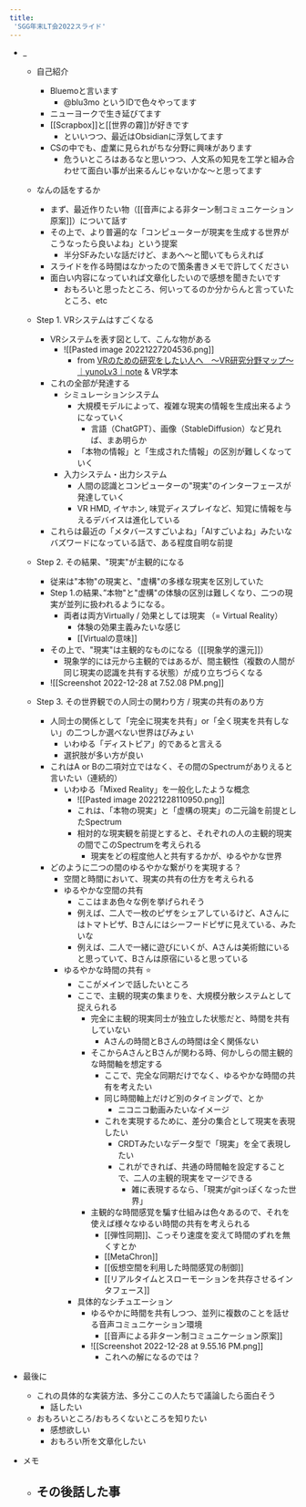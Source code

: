 ```yaml
---
title:
 'SGG年末LT会2022スライド'
---
```

- _
	- 自己紹介
		- Bluemoと言います
			- @blu3mo というIDで色々やってます
		- ニューヨークで生き延びてます
		- [[Scrapbox]]と[[世界の霧]]が好きです
			- といいつつ、最近はObsidianに浮気してます
		- CSの中でも、虚業に見られがちな分野に興味があります
			- 危ういところはあるなと思いつつ、人文系の知見を工学と組み合わせて面白い事が出来るんじゃないかな〜と思ってます
	- なんの話をするか
		- まず、最近作りたい物（[[音声による非ターン制コミュニケーション原案]]）について話す
		- その上で、より普遍的な「コンピューターが現実を生成する世界がこうなったら良いよね」という提案
			- 半分SFみたいな話だけど、まあへ〜と聞いてもらえれば
		- スライドを作る時間はなかったので箇条書きメモで許してください
		- 面白い内容になっていれば文章化したいので感想を聞きたいです
			- おもろいと思ったところ、何いってるのか分からんと言っていたところ、etc

	- Step 1. VRシステムはすごくなる
		- VRシステムを表す図として、こんな物がある
			- ![[Pasted image 20221227204536.png]]
				-  from [VRのための研究をしたい人へ　〜VR研究分野マップ〜｜yunoLv3｜note](https://note.com/yunolv3/n/n684f3bcb4e52) & VR学本
		- これの全部が発達する
			- シミュレーションシステム
				- 大規模モデルによって、複雑な現実の情報を生成出来るようになっていく
					- 言語（ChatGPT）、画像（StableDiffusion）など見れば、まあ明らか
				- 「本物の情報」と「生成された情報」の区別が難しくなっていく
			- 入力システム・出力システム
				- 人間の認識とコンピューターの"現実"のインターフェースが発達していく
				- VR HMD, イヤホン, 味覚ディスプレイなど、知覚に情報を与えるデバイスは進化している
		- これらは最近の「メタバースすごいよね」「AIすごいよね」みたいなバズワードになっている話で、ある程度自明な前提
	- Step 2. その結果、"現実"が主観的になる
		- 従来は"本物"の現実と、"虚構"の多様な現実を区別していた
		- Step 1.の結果、”本物"と"虚構"の体験の区別は難しくなり、二つの現実が並列に扱われるようになる。
			- 両者は両方Virtually / 効果としては現実 （= Virtual Reality）
				- 体験の効果主義みたいな感じ
				- [[Virtualの意味]]
		- その上で、"現実"は主観的なものになる（[[現象学的還元]]）
			- 現象学的には元から主観的ではあるが、間主観性（複数の人間が同じ現実の認識を共有する状態）が成り立ちづらくなる
		- ![[Screenshot 2022-12-28 at 7.52.08 PM.png]]
	- Step 3. その世界観での人同士の関わり方 / 現実の共有のあり方
		- 人同士の関係として「完全に現実を共有」or「全く現実を共有しない」の二つしか選べない世界はびみょい
			- いわゆる「ディストピア」的であると言える
			- 選択肢が多い方が良い
		- これはA or Bの二項対立ではなく、その間のSpectrumがありえると言いたい（連続的）
			- いわゆる「Mixed Reality」を一般化したような概念
				- ![[Pasted image 20221228110950.png]]
				- これは、「本物の現実」と「虚構の現実」の二元論を前提としたSpectrum
				- 相対的な現実観を前提とすると、それぞれの人の主観的現実の間でこのSpectrumを考えられる
					- 現実をどの程度他人と共有するかが、ゆるやかな世界
		- どのように二つの間のゆるやかな繋がりを実現する？
			- 空間と時間において、現実の共有の仕方を考えられる
			- ゆるやかな空間の共有
				- ここはまあ色々な例を挙げられそう
				- 例えば、二人で一枚のピザをシェアしているけど、Aさんにはトマトピザ、Bさんにはシーフードピザに見えている、みたいな
				- 例えば、二人で一緒に遊びにいくが、Aさんは美術館にいると思っていて、Bさんは原宿にいると思っている
			- ゆるやかな時間の共有 ⭐️
				- ここがメインで話したいところ
				- ここで、主観的現実の集まりを、大規模分散システムとして捉えられる
					- 完全に主観的現実同士が独立した状態だと、時間を共有していない
						- Aさんの時間とBさんの時間は全く関係ない
					- そこからAさんとBさんが関わる時、何かしらの間主観的な時間軸を想定する
						- ここで、完全な同期だけでなく、ゆるやかな時間の共有を考えたい
						- 同じ時間軸上だけど別のタイミングで、とか
							- ニコニコ動画みたいなイメージ
						- これを実現するために、差分の集合として現実を表現したい
							- CRDTみたいなデータ型で「現実」を全て表現したい
							- これができれば、共通の時間軸を設定することで、二人の主観的現実をマージできる
								- 雑に表現するなら、「現実がgitっぽくなった世界」
					- 主観的な時間感覚を騙す仕組みは色々あるので、それを使えば様々なゆるい時間の共有を考えられる
						- [[弾性同期]]、こっそり速度を変えて時間のずれを無くすとか
						- [[MetaChron]]
						- [[仮想空間を利用した時間感覚の制御]]
						- [[リアルタイムとスローモーションを共存させるインタフェース]]
				- 具体的なシチュエーション
					- ゆるやかに時間を共有しつつ、並列に複数のことを話せる音声コミュニケーション環境
						- [[音声による非ターン制コミュニケーション原案]]
					- ![[Screenshot 2022-12-28 at 9.55.16 PM.png]]
						- これへの解になるのでは？
- 最後に
	- これの具体的な実装方法、多分ここの人たちで議論したら面白そう
		- 話したい
	- おもろいところ/おもろくないところを知りたい
		- 感想欲しい
		- おもろい所を文章化したい

- メモ
	- その後話した事
		- 